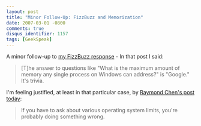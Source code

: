 ```yaml
---
layout: post
title: "Minor Follow-Up: FizzBuzz and Memorization"
date: 2007-03-01 -0800
comments: true
disqus_identifier: 1157
tags: [GeekSpeak]
---
```

A minor follow-up to [my FizzBuzz
response](/archive/2007/02/28/sick-of-fizzbuzz.aspx) - In that post I
said:

> [T]he answer to questions like "What is the maximum amount of memory
> any single process on Windows can address?" is "Google." It's trivia.


 I'm feeling justified, at least in that particular case, by [Raymond
Chen's post
today](http://blogs.msdn.com/oldnewthing/archive/2007/03/01/1775759.aspx):

> If you have to ask about various operating system limits, you're
> probably doing something wrong.


